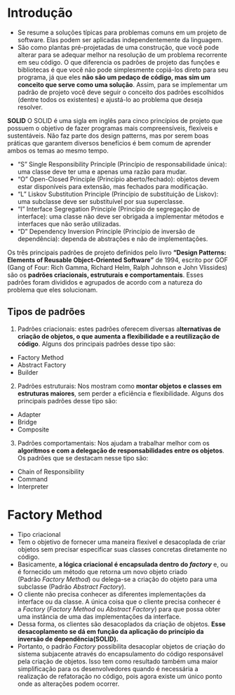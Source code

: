 # **Introdução**
- Se resume a soluções típicas para problemas comuns em um projeto de software. Elas podem ser aplicadas independentemente da linguagem.
- São como plantas pré-projetadas de uma construção, que você pode alterar para se adequar melhor na resolução de um problema recorrente em seu código. O que diferencia os padrões de projeto das funções e bibliotecas é que você não pode simplesmente copiá-los direto para seu programa, já que eles **não são um pedaço de código, mas sim um conceito que serve como uma solução**. Assim, para se implementar um padrão de projeto você deve seguir o conceito dos padrões escolhidos (dentre todos os existentes) e ajustá-lo ao problema que deseja resolver.

**SOLID**
O SOLID é uma sigla em inglês para cinco princípios de projeto que possuem o objetivo de fazer programas mais compreensíveis, flexíveis e sustentáveis. Não faz parte dos design patterns, mas por serem boas práticas que garantem diversos benefícios é bem comum de aprender ambos os temas ao mesmo tempo.
- “S” Single Responsibility Principle (Princípio de responsabilidade única): uma classe deve ter uma e apenas uma razão para mudar.
- “O” Open-Closed Principle (Princípio aberto/fechado): objetos devem estar disponíveis para extensão, mas fechados para modificação.
- “L” Liskov Substitution Principle (Princípio de substituição de Liskov): uma subclasse deve ser substituível por sua superclasse.
- “I” Interface Segregation Principle (Princípio de segregação de interface): uma classe não deve ser obrigada a implementar métodos e interfaces que não serão utilizadas.
- “D” Dependency Inversion Principle (Princípio de inversão de dependência): dependa de abstrações e não de implementações.

Os três principais padrões de projeto definidos pelo livro **“Design Patterns: Elements of Reusable Object-Oriented Software”** de 1994, escrito por GOF (Gang of Four: Rich Gamma, Richard Helm, Ralph Johnson e John Vlissides) são os **padrões criacionais, estruturais e comportamentais**. Esses padrões foram divididos e agrupados de acordo com a natureza do problema que eles solucionam.
## **Tipos de padrões**
1) Padrões criacionais: estes padrões oferecem diversas a**lternativas de criação de objetos, o que aumenta a flexibilidade e a reutilização de código**. Alguns dos principais padrões desse tipo são:
- Factory Method
- Abstract Factory
- Builder

2) Padrões estruturais: Nos mostram como **montar objetos e classes em estruturas maiores**, sem perder a eficiência e flexibilidade. Alguns dos principais padrões desse tipo são:
- Adapter
- Bridge
- Composite

3) Padrões comportamentais: Nos ajudam a trabalhar melhor com os **algoritmos e com a delegação de responsabilidades entre os objetos**. Os padrões que se destacam nesse tipo são:
- Chain of Responsibility
- Command
- Interpreter

# Factory Method
- Tipo criacional
- Tem o objetivo de fornecer uma maneira flexivel e desacoplada de criar objetos sem precisar especificar suas classes concretas diretamente no código.
- Basicamente, **a lógica criacional é encapsulada dentro do *factory*** e, ou é fornecido um método que retorna um novo objeto criado (Padrão *Factory Method*) ou delega-se a criação do objeto para uma subclasse (Padrão *Abstract Factory*).
- O cliente não precisa conhecer as diferentes implementações da interface ou da classe. A única coisa que o cliente precisa conhecer é a *Factory* (*Factory Method* ou *Abstract Factory*) para que possa obter uma instância de uma das implementações da interface.
- Dessa forma, os clientes são desacoplados da criação de objetos. **Esse desacoplamento se dá em função da aplicação do princípio da inversão de dependência(SOLID).**
- Portanto, o padrão *Factory* possibilita desacoplar objetos de criação do sistema subjacente através do encapsulamento do código responsável pela criação de objetos. Isso tem como resultado também uma maior simplificação para os desenvolvedores quando é necessária a realização de refatoração no código, pois agora existe um único ponto onde as alterações podem ocorrer.
